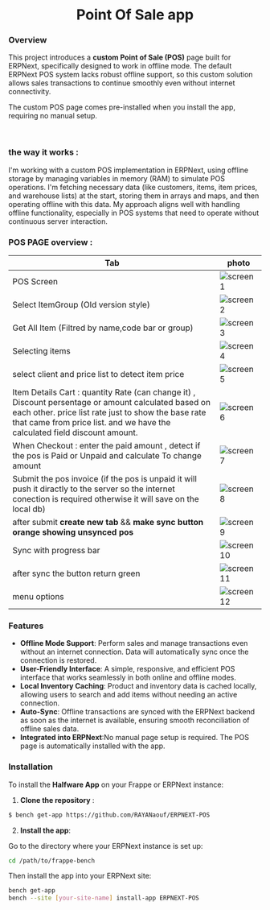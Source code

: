 <h1 align="center" >
  Point Of Sale app
</h1>

### Overview
This project introduces a **custom Point of Sale (POS)** page built for ERPNext, specifically designed to work in offline mode. The default ERPNext POS system lacks robust offline support, so this custom solution allows sales transactions to continue smoothly even without internet connectivity.

The custom POS page comes pre-installed when you install the app, requiring no manual setup.

<br>

### the way it works :
I'm working with a custom POS implementation in ERPNext, using offline storage by managing variables in memory (RAM) to simulate POS operations. I'm fetching necessary data (like customers, items, item prices, and warehouse lists) at the start, storing them in arrays and maps, and then operating offline with this data. My approach aligns well with handling offline functionality, especially in POS systems that need to operate without continuous server interaction.

### POS PAGE overview :
| Tab | photo |
|-----|-------|
|POS Screen                         | ![screen1](https://github.com/user-attachments/assets/0c20ab4c-d69f-4e77-8195-6bdca0f973bd)|
|Select ItemGroup   (Old version style)       | ![screen2](https://github.com/user-attachments/assets/329f88e2-793a-4c1c-82ee-1c2423fa7f47)|
|Get All Item (Filtred by name,code bar or group)             | ![screen3](https://github.com/user-attachments/assets/d44ecd0e-18e3-4ed4-94c5-c5aacce9fe88)|
|Selecting items                    | ![screen4](https://github.com/user-attachments/assets/ee198c63-8bdd-47dd-8667-6e39aa3baabc)|
|select client and price list to detect item price              | ![screen5](https://github.com/user-attachments/assets/38b60eaf-5992-4c5f-91d3-54bfb86eb91b)|
|Item Details Cart : quantity Rate (can change it) , Discount persentage or amount calculated based on each other. price list rate just to show the base rate that came from price list. and we have the calculated field discount  amount.                    | ![screen6](https://github.com/user-attachments/assets/40921d3f-ce60-4d16-ae94-b0c0522d2862)|
|When Checkout : enter the paid amount , detect if the pos is Paid or Unpaid and calculate To change amount                     | ![screen7](https://github.com/user-attachments/assets/401d5b3b-5c37-484d-9187-983f7aafa3dc)|
|Submit the pos invoice (if the pos is unpaid it will push it diractly to the server so the internet conection is required otherwise it will save on the local db)  | ![screen8](https://github.com/user-attachments/assets/aa9e31dc-57f7-4c57-b4eb-2af865431a7e)|
|after submit **create new tab** && **make sync button orange showing unsynced pos** | ![screen9](https://github.com/user-attachments/assets/b0e0eeb4-776d-454e-83e4-f2d5a605e474)|
|Sync with progress bar             | ![screen10](https://github.com/user-attachments/assets/d5375c99-dd45-4afb-8b62-111eb93777a5)|
|after sync the button return green | ![screen11](https://github.com/user-attachments/assets/13e05d96-abed-48cb-9aa6-e02e6af183c8)|
|menu options                       | ![screen12](https://github.com/user-attachments/assets/576b0c96-c44f-4e90-86ae-31d83816c60c)|






### Features
- **Offline Mode Support**: Perform sales and manage transactions even without an internet connection. Data will automatically sync once the connection is restored.
- **User-Friendly Interface**: A simple, responsive, and efficient POS interface that works seamlessly in both online and offline modes.
- **Local Inventory Caching**: Product and inventory data is cached locally, allowing users to search and add items without needing an active connection.
- **Auto-Sync**: Offline transactions are synced with the ERPNext backend as soon as the internet is available, ensuring smooth reconciliation of offline sales data.
- **Integrated into ERPNext**:No manual page setup is required. The POS page is automatically installed with the app.

### Installation
To install the **Halfware App** on your Frappe or ERPNext instance: 
1. **Clone the repository** : 
```bash
$ bench get-app https://github.com/RAYANaouf/ERPNEXT-POS
```
2. **Install the app**:

Go to the directory where your ERPNext instance is set up:
```bash
cd /path/to/frappe-bench
```
Then install the app into your ERPNext site:

```bash
bench get-app  
bench --site [your-site-name] install-app ERPNEXT-POS
```
